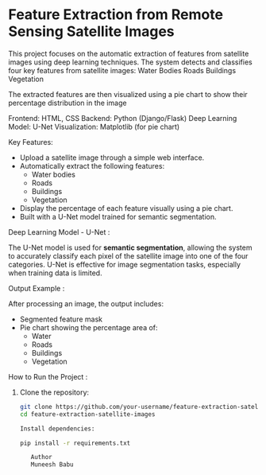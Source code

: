 # Feature Extraction from Remote Sensing Satellite Images

This project focuses on the automatic extraction of features from satellite images using deep learning techniques. The system detects and classifies four key features from satellite images:
  Water Bodies
  Roads
  Buildings
  Vegetation

The extracted features are then visualized using a pie chart to show their percentage distribution in the image

   Frontend: HTML, CSS
   Backend: Python (Django/Flask)
   Deep Learning Model: U-Net
   Visualization: Matplotlib (for pie chart)

 Key Features:

- Upload a satellite image through a simple web interface.
- Automatically extract the following features:
  - Water bodies
  - Roads
  - Buildings
  - Vegetation
- Display the percentage of each feature visually using a pie chart.
- Built with a U-Net model trained for semantic segmentation.

 Deep Learning Model - U-Net :

The U-Net model is used for **semantic segmentation**, allowing the system to accurately classify each pixel of the satellite image into one of the four categories. U-Net is effective for image segmentation tasks, especially when training data is limited.

 Output Example :

After processing an image, the output includes:
- Segmented feature mask
- Pie chart showing the percentage area of:
  - Water
  - Roads
  - Buildings
  - Vegetation

 How to Run the Project :

1. Clone the repository:
   ```bash
   git clone https://github.com/your-username/feature-extraction-satellite-images.git
   cd feature-extraction-satellite-images

   Install dependencies:

   pip install -r requirements.txt

      Author
      Muneesh Babu



